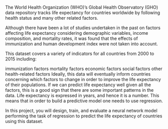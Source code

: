 The World Health Organization (WHO)’s Global Health Observatory (GHO) data repository tracks life expectancy for countries worldwide by following health status and many other related factors.

Although there have been a lot of studies undertaken in the past on factors affecting life expectancy considering demographic variables, income composition, and mortality rates, it was found that the effects of immunization and human development index were not taken into account.

This dataset covers a variety of indicators for all countries from 2000 to 2015 including:

immunization factors
mortality factors
economic factors
social factors
other health-related factors
Ideally, this data will eventually inform countries concerning which factors to change in order to improve the life expectancy of their populations. If we can predict life expectancy well given all the factors, this is a good sign that there are some important patterns in the data. Life expectancy is expressed in years, and hence it is a number. This means that in order to build a predictive model one needs to use regression.

In this project, you will design, train, and evaluate a neural network model performing the task of regression to predict the life expectancy of countries using this dataset.

